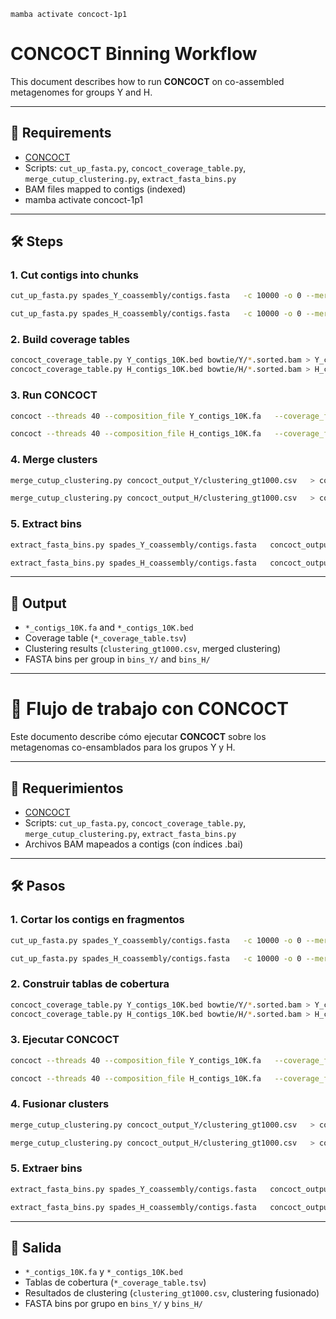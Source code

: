 ```mamba activate concoct-1p1```
# CONCOCT Binning Workflow

This document describes how to run **CONCOCT** on co-assembled metagenomes for groups Y and H.

---

## 📌 Requirements
- [CONCOCT](https://github.com/BinPro/CONCOCT)
- Scripts: `cut_up_fasta.py`, `concoct_coverage_table.py`, `merge_cutup_clustering.py`, `extract_fasta_bins.py`
- BAM files mapped to contigs (indexed)
- mamba activate concoct-1p1 
---

## 🛠️ Steps

### 1. Cut contigs into chunks
```bash
cut_up_fasta.py spades_Y_coassembly/contigs.fasta   -c 10000 -o 0 --merge_last -b Y_contigs_10K.bed > Y_contigs_10K.fa

cut_up_fasta.py spades_H_coassembly/contigs.fasta   -c 10000 -o 0 --merge_last -b H_contigs_10K.bed > H_contigs_10K.fa
```

### 2. Build coverage tables
```bash
concoct_coverage_table.py Y_contigs_10K.bed bowtie/Y/*.sorted.bam > Y_coverage_table.tsv
concoct_coverage_table.py H_contigs_10K.bed bowtie/H/*.sorted.bam > H_coverage_table.tsv
```

### 3. Run CONCOCT
```bash
concoct --threads 40 --composition_file Y_contigs_10K.fa   --coverage_file Y_coverage_table.tsv -b concoct_output_Y/

concoct --threads 40 --composition_file H_contigs_10K.fa   --coverage_file H_coverage_table.tsv -b concoct_output_H/
```

### 4. Merge clusters
```bash
merge_cutup_clustering.py concoct_output_Y/clustering_gt1000.csv   > concoct_output_Y/clustering_merged_Y.csv

merge_cutup_clustering.py concoct_output_H/clustering_gt1000.csv   > concoct_output_H/clustering_merged_H.csv
```

### 5. Extract bins
```bash
extract_fasta_bins.py spades_Y_coassembly/contigs.fasta   concoct_output_Y/clustering_merged_Y.csv --output_path bins_Y/

extract_fasta_bins.py spades_H_coassembly/contigs.fasta   concoct_output_H/clustering_merged_H.csv --output_path bins_H/
```

---

## 📂 Output
- `*_contigs_10K.fa` and `*_contigs_10K.bed`
- Coverage table (`*_coverage_table.tsv`)
- Clustering results (`clustering_gt1000.csv`, merged clustering)
- FASTA bins per group in `bins_Y/` and `bins_H/`

---

# 📝 Flujo de trabajo con CONCOCT

Este documento describe cómo ejecutar **CONCOCT** sobre los metagenomas co-ensamblados para los grupos Y y H.

---

## 📌 Requerimientos
- [CONCOCT](https://github.com/BinPro/CONCOCT)
- Scripts: `cut_up_fasta.py`, `concoct_coverage_table.py`, `merge_cutup_clustering.py`, `extract_fasta_bins.py`
- Archivos BAM mapeados a contigs (con índices .bai)

---

## 🛠️ Pasos

### 1. Cortar los contigs en fragmentos
```bash
cut_up_fasta.py spades_Y_coassembly/contigs.fasta   -c 10000 -o 0 --merge_last -b Y_contigs_10K.bed > Y_contigs_10K.fa

cut_up_fasta.py spades_H_coassembly/contigs.fasta   -c 10000 -o 0 --merge_last -b H_contigs_10K.bed > H_contigs_10K.fa
```

### 2. Construir tablas de cobertura
```bash
concoct_coverage_table.py Y_contigs_10K.bed bowtie/Y/*.sorted.bam > Y_coverage_table.tsv
concoct_coverage_table.py H_contigs_10K.bed bowtie/H/*.sorted.bam > H_coverage_table.tsv
```

### 3. Ejecutar CONCOCT
```bash
concoct --threads 40 --composition_file Y_contigs_10K.fa   --coverage_file Y_coverage_table.tsv -b concoct_output_Y/

concoct --threads 40 --composition_file H_contigs_10K.fa   --coverage_file H_coverage_table.tsv -b concoct_output_H/
```

### 4. Fusionar clusters
```bash
merge_cutup_clustering.py concoct_output_Y/clustering_gt1000.csv   > concoct_output_Y/clustering_merged_Y.csv

merge_cutup_clustering.py concoct_output_H/clustering_gt1000.csv   > concoct_output_H/clustering_merged_H.csv
```

### 5. Extraer bins
```bash
extract_fasta_bins.py spades_Y_coassembly/contigs.fasta   concoct_output_Y/clustering_merged_Y.csv --output_path bins_Y/

extract_fasta_bins.py spades_H_coassembly/contigs.fasta   concoct_output_H/clustering_merged_H.csv --output_path bins_H/
```

---

## 📂 Salida
- `*_contigs_10K.fa` y `*_contigs_10K.bed`
- Tablas de cobertura (`*_coverage_table.tsv`)
- Resultados de clustering (`clustering_gt1000.csv`, clustering fusionado)
- FASTA bins por grupo en `bins_Y/` y `bins_H/`
